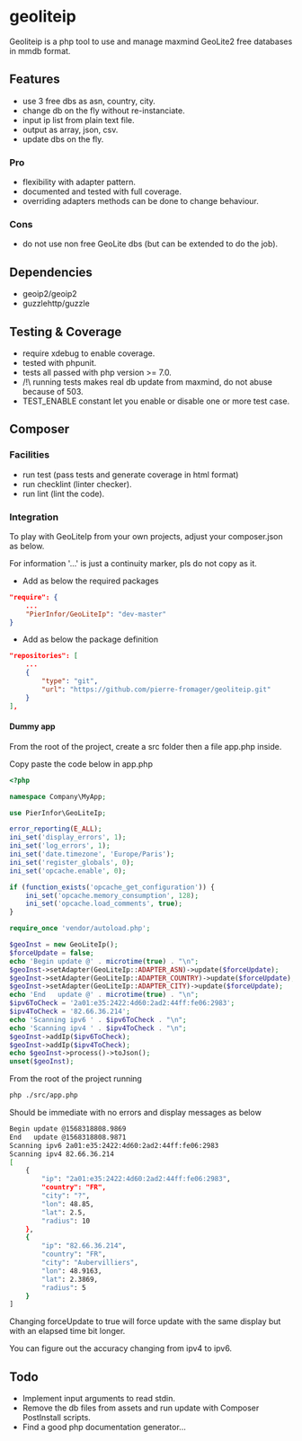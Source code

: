 # geoliteip

Geoliteip is a php tool to use and manage maxmind GeoLite2 free databases in mmdb format.

## Features

* use 3 free dbs as asn, country, city.
* change db on the fly without re-instanciate.
* input ip list from plain text file.
* output as array, json, csv.
* update dbs on the fly.

### Pro

* flexibility with adapter pattern.
* documented and tested with full coverage.
* overriding adapters methods can be done to change behaviour.

### Cons

* do not use non free GeoLite dbs (but can be extended to do the job).

## Dependencies

* geoip2/geoip2
* guzzlehttp/guzzle

## Testing & Coverage

* require xdebug to enable coverage.
* tested with phpunit.
* tests all passed with php version >= 7.0.
* /!\\ running tests makes real db update from maxmind, do not abuse because of 503.
* TEST_ENABLE constant let you enable or disable one or more test case.

## Composer 

### Facilities

* run test (pass tests and generate coverage in html format)
* run checklint (linter checker).
* run lint (lint the code).

### Integration

To play with GeoLiteIp from your own projects, adjust your composer.json as below.

For information '...' is just a continuity marker, pls do not copy as it.

* Add as below the required packages
``` json
"require": {
    ...
    "PierInfor/GeoLiteIp": "dev-master"
}	
```

* Add as below the package definition
``` json
"repositories": [
    ...
    {
        "type": "git",
        "url": "https://github.com/pierre-fromager/geoliteip.git"
    }
],
```

#### Dummy app

From the root of the project, create a src folder then a file app.php inside.

Copy paste the code below in app.php

``` php
<?php

namespace Company\MyApp;

use PierInfor\GeoLiteIp;

error_reporting(E_ALL);
ini_set('display_errors', 1);
ini_set('log_errors', 1);
ini_set('date.timezone', 'Europe/Paris');
ini_set('register_globals', 0);
ini_set('opcache.enable', 0);

if (function_exists('opcache_get_configuration')) {
    ini_set('opcache.memory_consumption', 128);
    ini_set('opcache.load_comments', true);
}

require_once 'vendor/autoload.php';

$geoInst = new GeoLiteIp();
$forceUpdate = false;
echo 'Begin update @' . microtime(true) . "\n";
$geoInst->setAdapter(GeoLiteIp::ADAPTER_ASN)->update($forceUpdate);
$geoInst->setAdapter(GeoLiteIp::ADAPTER_COUNTRY)->update($forceUpdate);
$geoInst->setAdapter(GeoLiteIp::ADAPTER_CITY)->update($forceUpdate);
echo 'End   update @' . microtime(true) . "\n";
$ipv6ToCheck = '2a01:e35:2422:4d60:2ad2:44ff:fe06:2983';
$ipv4ToCheck = '82.66.36.214';
echo 'Scanning ipv6 ' . $ipv6ToCheck . "\n";
echo 'Scanning ipv4 ' . $ipv4ToCheck . "\n";
$geoInst->addIp($ipv6ToCheck);
$geoInst->addIp($ipv4ToCheck);
echo $geoInst->process()->toJson();
unset($geoInst);
```

From the root of the project running
``` bash
php ./src/app.php
```
Should be immediate with no errors and display messages as below
``` bash
Begin update @1568318808.9869
End   update @1568318808.9871
Scanning ipv6 2a01:e35:2422:4d60:2ad2:44ff:fe06:2983
Scanning ipv4 82.66.36.214
[
    {
        "ip": "2a01:e35:2422:4d60:2ad2:44ff:fe06:2983",
        "country": "FR",
        "city": "?",
        "lon": 48.85,
        "lat": 2.5,
        "radius": 10
    },
    {
        "ip": "82.66.36.214",
        "country": "FR",
        "city": "Aubervilliers",
        "lon": 48.9163,
        "lat": 2.3869,
        "radius": 5
    }
]
```
Changing forceUpdate to true will force update with the same display but with an elapsed time bit longer.

You can figure out the accuracy changing from ipv4 to ipv6.

## Todo

* Implement input arguments to read stdin.
* Remove the db files from assets and run update with Composer PostInstall scripts.
* Find a good php documentation generator...

